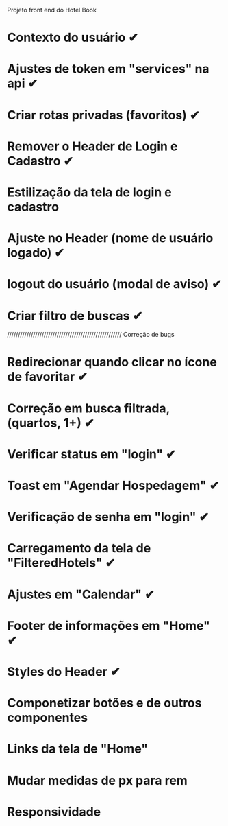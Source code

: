 Projeto front end do Hotel.Book

# Contexto do usuário ✔

# Ajustes de token em "services" na api ✔

# Criar rotas privadas (favoritos) ✔

# Remover o Header de Login e Cadastro ✔

# Estilização da tela de login e cadastro

# Ajuste no Header (nome de usuário logado) ✔

# logout do usuário (modal de aviso) ✔

# Criar filtro de buscas ✔

///////////////////////////////////////////////////// Correção de bugs

# Redirecionar quando clicar no ícone de favoritar ✔

# Correção em busca filtrada, (quartos, 1+) ✔

# Verificar status em "login" ✔

# Toast em "Agendar Hospedagem" ✔

# Verificação de senha em "login" ✔

# Carregamento da tela de "FilteredHotels" ✔

# Ajustes em "Calendar" ✔

# Footer de informações em "Home" ✔

# Styles do Header ✔

# Componetizar botões e de outros componentes

# Links da tela de "Home"

# Mudar medidas de px para rem

# Responsividade
